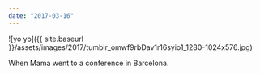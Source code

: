 ```yaml
---
date: "2017-03-16"
---
```


![yo yo]({{ site.baseurl }}/assets/images/2017/tumblr_omwf9rbDav1r16syio1_1280-1024x576.jpg)

When Mama went to a conference in Barcelona.
